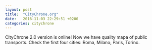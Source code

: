 ```yaml
---
layout: post
title:  "CityChrone.org"
date:   2016-11-03 22:29:51 +0200
categories: citychrone
---
```


CItyChrone 2.0 version is online! Now we have quality mapa of public transports. Check the first four cities: Roma, Milano, Paris, Torino.
